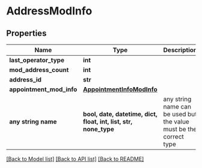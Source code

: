 # AddressModInfo


## Properties
Name | Type | Description | Notes
------------ | ------------- | ------------- | -------------
**last_operator_type** | **int** |  | [optional] 
**mod_address_count** | **int** |  | [optional] 
**address_id** | **str** |  | [optional] 
**appointment_mod_info** | [**AppointmentInfoModInfo**](AppointmentInfoModInfo.md) |  | [optional] 
**any string name** | **bool, date, datetime, dict, float, int, list, str, none_type** | any string name can be used but the value must be the correct type | [optional]

[[Back to Model list]](../README.md#documentation-for-models) [[Back to API list]](../README.md#documentation-for-api-endpoints) [[Back to README]](../README.md)


